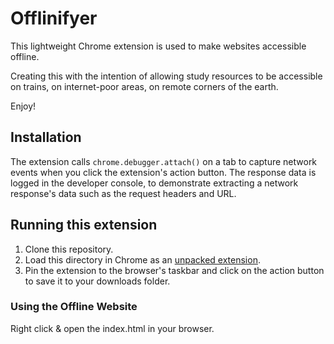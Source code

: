 # Offlinifyer

This lightweight Chrome extension is used to make websites accessible offline.

Creating this with the intention of allowing study resources to be accessible on trains, on internet-poor areas, on remote corners of the earth.

Enjoy!

## Installation

The extension calls `chrome.debugger.attach()` on a tab to capture network events when you click the extension's action button. The response data is logged in the developer console, to demonstrate extracting a network response's data such as the request headers and URL.

## Running this extension

1. Clone this repository.
2. Load this directory in Chrome as an [unpacked extension](https://developer.chrome.com/docs/extensions/mv3/getstarted/development-basics/#load-unpacked).
3. Pin the extension to the browser's taskbar and click on the action button to save it to your downloads folder.

### Using the Offline Website

Right click & open the index.html in your browser.